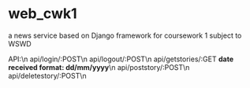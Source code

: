 # web_cwk1
a news service based on Django framework for coursework 1 subject to WSWD

API:\n
api/login/:POST\n
api/logout/:POST\n
api/getstories/:GET **date received format: dd/mm/yyyy**\n
api/poststory/:POST\n
api/deletestory/:POST\n
